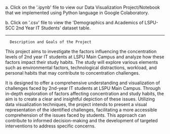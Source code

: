 a. Click on the '.ipynb' file to view our Data Visualization Project/Notebook that we implemented using Python language in Google Colaboratory.

b. Click on '.csv' file to view the 'Demographics and Academics of LSPU-SCC 2nd Year IT Students' dataset table.

-----------------------------------------------------------------------------------------------------------------------------------

      Description and Goals of the Project
This project aims to investigate the factors influencing the concentration levels of 2nd year IT students at LSPU Main Campus and analyze how these factors impact their study habits. The study will explore various elements such as environmental factors, technological distractions, workload, and personal habits that may contribute to concentration challenges. 


It is designed to offer a comprehensive understanding and visualization of challenges faced by 2nd-year IT students at LSPU Main Campus. Through in-depth exploration of factors affecting concentration and study habits, the aim is to create a clear and insightful depiction of these issues. Utilizing data visualization techniques, the project intends to present a visual representation of the identified challenges, facilitating a more accessible comprehension of the issues faced by students. This approach can contribute to informed decision-making and the development of targeted interventions to address specific concerns.
